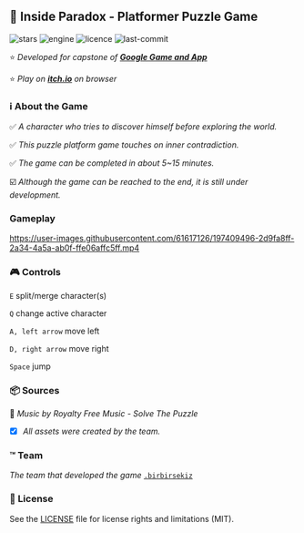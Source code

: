 ## :stars: Inside Paradox - Platformer Puzzle Game

![stars](https://img.shields.io/github/stars/birbirsekiz/inside-paradox)
![engine](https://img.shields.io/badge/Engine-Unity-orange)
![licence](https://img.shields.io/github/license/birbirsekiz/inside-paradox)
![last-commit](https://img.shields.io/github/last-commit/birbirsekiz/inside-paradox)

:star: _Developed for capstone of [**Google Game and App**](oyunveuygulamaakademisi.com)_

:star: _Play on [**itch.io**](https://myoluk.itch.io/inside-paradox) on browser_

### :information_source: About the Game

:white_check_mark: _A character who tries to discover himself before exploring the world._

:white_check_mark: _This puzzle platform game touches on inner contradiction._

:white_check_mark: _The game can be completed in about 5~15 minutes._

:ballot_box_with_check: _Although the game can be reached to the end, it is still under development._

### Gameplay
https://user-images.githubusercontent.com/61617126/197409496-2d9fa8ff-2a34-4a5a-ab0f-ffe06affc5ff.mp4

### :video_game: Controls
`E` split/merge character(s)

`Q` change active character

`A, left arrow` move left

`D, right arrow` move right

`Space` jump

### :package: Sources
:musical_note: _Music by Royalty Free Music - Solve The Puzzle_

- [x] _All assets were created by the team._

### :tm: Team
_The team that developed the game_ [`.birbirsekiz`](https://github.com/birbirsekiz)

### :page_with_curl: License
See the [LICENSE](LICENSE.md) file for license rights and limitations (MIT).

